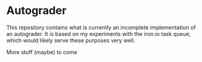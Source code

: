 Autograder
==========

This repository contains what is currently an incomplete implementation of an autograder.
It is based on my experiments with the iron.io task queue, which would likely serve these
purposes very well.


More stuff (maybe) to come
